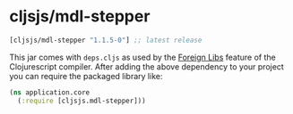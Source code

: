# cljsjs/mdl-stepper

[](dependency)
```clojure
[cljsjs/mdl-stepper "1.1.5-0"] ;; latest release
```
[](/dependency)

This jar comes with `deps.cljs` as used by the [Foreign Libs][flibs] feature
of the Clojurescript compiler. After adding the above dependency to your project
you can require the packaged library like:

```clojure
(ns application.core
  (:require [cljsjs.mdl-stepper]))
```

[flibs]: https://github.com/clojure/clojurescript/wiki/Packaging-Foreign-Dependencies
